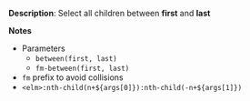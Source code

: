 __Description__: Select all children between **first** and **last**

__Notes__

+ Parameters
    * `between(first, last)`
    * `fm-between(first, last)`
+ `fm` prefix to avoid collisions
+ `<elm>:nth-child(n+${args[0]}):nth-child(-n+${args[1]})`